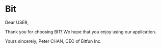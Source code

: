 # Bit
Dear USER,

Thank you for choosing BIT!
We hope that you enjoy using our application.

Yours sincerely,
Peter CHAN, CEO of Bitfun Inc.
